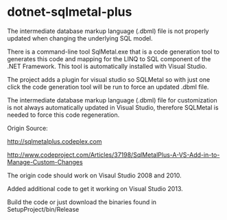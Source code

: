 dotnet-sqlmetal-plus
====================

The intermediate database markup language (.dbml) file is not properly updated when changing the underlying SQL model.

There is a command-line tool SqlMetal.exe that is a code generation tool to generates this code and mapping for the LINQ to SQL component of the .NET Framework. This tool is automatically installed with Visual Studio.

The project adds a plugin for visual studio so SQLMetal so with just one click the code generation tool will be run to force an updated .dbml file.

The intermediate database markup language (.dbml) file for customization is not always automatically updated in Visual Studio, therefore SQLMetal is needed to force this code regeneration. 

Origin Source:

http://sqlmetalplus.codeplex.com

http://www.codeproject.com/Articles/37198/SqlMetalPlus-A-VS-Add-in-to-Manage-Custom-Changes

The origin code should work on Visaul Studio 2008 and 2010.

Added additional code to get it working on Visual Studio 2013.


Build the code or just download the binaries found in SetupProject/bin/Release
